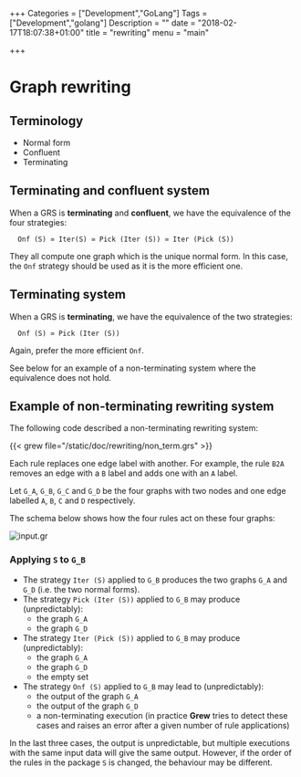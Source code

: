 +++
Categories = ["Development","GoLang"]
Tags = ["Development","golang"]
Description = ""
date = "2018-02-17T18:07:38+01:00"
title = "rewriting"
menu = "main"

+++

# Graph rewriting

## Terminology
 * Normal form
 * Confluent
 * Terminating

## Terminating and confluent system
When a GRS is **terminating** and **confluent**, we have the equivalence of the four strategies:

~~~grew
  Onf (S) ≃ Iter(S) ≃ Pick (Iter (S)) ≃ Iter (Pick (S))
~~~

They all compute one graph which is the unique normal form.
In this case, the `Onf` strategy should be used as it is the more efficient one.


## Terminating system
When a GRS is **terminating**, we have the equivalence of the two strategies:

~~~grew
  Onf (S) ≃ Pick (Iter (S))
~~~

Again, prefer the more efficient `Onf`.

See below for an example of a non-terminating system where the equivalence does not hold.

## Example of non-terminating rewriting system

The following code described a non-terminating rewriting system:

{{< grew file="/static/doc/rewriting/non_term.grs" >}}

Each rule replaces one edge label with another.
For example, the rule `B2A` removes an edge with a `B` label and adds one with an `A` label.

Let `G_A`, `G_B`, `G_C` and `G_D` be the four graphs with two nodes and one edge labelled `A`, `B`, `C` and `D` respectively.

The schema below shows how the four rules act on these four graphs:

![input.gr](/doc/rewriting/_build/non_term.svg)

### Applying `S` to `G_B`

 * The strategy `Iter (S)` applied to `G_B` produces the two graphs `G_A` and `G_D` (i.e. the two normal forms).
 * The strategy `Pick (Iter (S))` applied to `G_B` may produce (unpredictably):
   * the graph `G_A`
   * the graph `G_D`
 * The strategy `Iter (Pick (S))` applied to `G_B` may produce (unpredictably):
   * the graph `G_A`
   * the graph `G_D`
   * the empty set
 * The strategy `Onf (S)` applied to `G_B` may lead to (unpredictably):
   * the output of the graph `G_A`
   * the output of the graph `G_D`
   * a non-terminating execution (in practice **Grew** tries to detect these cases and raises an error after a given number of rule applications)

In the last three cases, the output is unpredictable, but multiple executions with the same input data will give the same output.
However, if the order of the rules in the package `S` is changed, the behaviour may be different.
